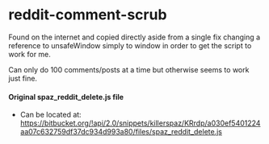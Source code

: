 # reddit-comment-scrub

Found on the internet and copied directly aside from a single fix changing a reference to unsafeWindow simply to window in order to get the script to work for me.

Can only do 100 comments/posts at a time but otherwise seems to work just fine.


#### Original spaz_reddit_delete.js file
* Can be located at: https://bitbucket.org/!api/2.0/snippets/killerspaz/KRrdp/a030ef5401224aa07c632759df37dc934d993a80/files/spaz_reddit_delete.js
